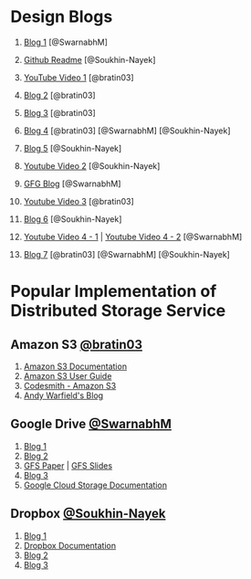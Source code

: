# Design Blogs
1. [Blog 1](https://medium.com/@sidharthpurohit/system-designing-basics-designing-a-distributed-storage-service-in-cloud-a91ed91dfb22) [@SwarnabhM]

2. [Github Readme](https://github.com/gitgik/distributed-system-design/blob/master/designing-cloud-storage.ipynb) [@Soukhin-Nayek]

3. [YouTube Video 1](https://www.youtube.com/watch?v=UmWtcgC96X8) [@bratin03]

4. [Blog 2](https://www.pankajtanwar.in/blog/system-design-how-to-design-google-drive-dropbox-a-cloud-file-storage-service) [@bratin03]

5. [Blog 3](https://www.linkedin.com/pulse/how-does-storage-work-distributed-systems-system-design-us/) [@bratin03]

6. [Blog 4](http://cncf.io/blog/2019/11/04/building-a-large-scale-distributed-storage-system-based-on-raft/) [@bratin03] [@SwarnabhM] [@Soukhin-Nayek]

7. [Blog 5](https://nikhilgupta1.medium.com/design-dropbox-google-drive-81cd343571a8) [@Soukhin-Nayek]

8. [Youtube Video 2](https://www.youtube.com/watch?v=_UZ1ngy-kOI) [@Soukhin-Nayek]

9. [GFG Blog](https://www.geeksforgeeks.org/design-dropbox-a-system-design-interview-question/) [@SwarnabhM]

10. [Youtube Video 3](https://www.youtube.com/watch?v=4_qu1F9BXow) [@bratin03]

12. [Blog 6](https://www.linkedin.com/pulse/design-dropboxgoogle-drive-system-aman-lalwani-fkbuc/) [@Soukhin-Nayek]

13. [Youtube Video 4 - 1](https://www.youtube.com/watch?v=h3vWyiRBZHc&list=PLxQ8cCJ6LyOa4ZAAavc68dcndKRINwAsG&index=2&t=3s) | [Youtube Video 4 - 2](https://www.youtube.com/watch?v=XZ36_kgGw7Y&list=PLxQ8cCJ6LyOa4ZAAavc68dcndKRINwAsG&index=3) [@SwarnabhM]

14. [Blog 7](https://systemdesignprimer.com/dropbox-system-design/) [@bratin03] [@SwarnabhM] [@Soukhin-Nayek]

# Popular Implementation of Distributed Storage Service

## Amazon S3 [@bratin03](https://github.com/bratin03)
1. [Amazon S3 Documentation](https://docs.aws.amazon.com/AmazonS3/latest/userguide/GetStartedWithS3.html)
2. [Amazon S3 User Guide](https://docs.aws.amazon.com/AmazonS3/latest/userguide/Welcome.html)
3. [Codesmith - Amazon S3](https://www.codesmith.io/blog/diagramming-system-design-s3-storage-system)
4. [Andy Warfield's Blog](https://www.allthingsdistributed.com/2023/07/building-and-operating-a-pretty-big-storage-system.html)


## Google Drive [@SwarnabhM](https://github.com/SwarnabhM)
1. [Blog 1](https://dilipkumar.medium.com/google-drive-system-design-ecc4ac5e8015)
2. [Blog 2](https://towardsdatascience.com/system-design-analysis-of-google-drive-ca3408f22ed3/?gi=31ba2b66cb24&sk=44e2954bb58af4164b3eabcbf9e5f274)
3. [GFS Paper](https://github.com/bratin03/7TH-SEMESTER-CSE/blob/main/AOS/MATERIAL/Filesystem/GFS-Paper.pdf) | [GFS Slides](https://github.com/bratin03/7TH-SEMESTER-CSE/blob/main/AOS/MATERIAL/Filesystem/GFS-Slides.pdf)
4. [Blog 3](https://www.lldcoding.com/design-lld-google-drive-machine-coding)
5. [Google Cloud Storage Documentation](https://cloud.google.com/storage/docs)

## Dropbox [@Soukhin-Nayek](https://github.com/Soukhin-Nayek)
1. [Blog 1](https://medium.com/@lazygeek78/system-design-of-dropbox-6edb397a0f67)
2. [Dropbox Documentation](https://www.dropbox.com/developers/documentation/)
3. [Blog 2](https://dev.to/zeeshanali0704/design-dropbox-3ohf)
4. [Blog 3](https://www.bigtech.coach/common-interview-system-designs/filesharing-systems/dropbox)